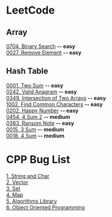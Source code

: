 # LeetCode

## Array 
[0704. Binary Search](https://github.com/yuezhezhang/LeetCode/blob/main/problems/0704_binary_search.md) **-- easy**\
[0027. Remove Element](https://github.com/yuezhezhang/LeetCode/blob/main/problems/0027_remove_element.md) **-- easy**

## Hash Table
[0001. Two Sum](https://github.com/yuezhezhang/LeetCode/blob/main/problems/0001_two_sum.md) **-- easy**\
[0242. Valid Anagram](https://github.com/yuezhezhang/LeetCode/blob/main/problems/0242_valid_anagram.md) **-- easy**\
[0349. Intersection of Two Arrays](https://github.com/yuezhezhang/LeetCode/blob/main/problems/0349_intersection_of_two_arrays.md) **-- easy**\
[1002. Find Common Characters](https://github.com/yuezhezhang/LeetCode/blob/main/problems/1002_find_common_characters.md) **-- easy**\
[0202. Happy Number](https://github.com/yuezhezhang/LeetCode/blob/main/problems/0202_happy_number.md) **-- easy**\
[0454. 4 Sum 2](https://github.com/yuezhezhang/LeetCode/blob/main/problems/0454_4_sum_2.md) **-- medium**\
[0383. Ransom Note](https://github.com/yuezhezhang/LeetCode/blob/main/problems/0383_ransom_note.md) **-- easy**\
[0015. 3 Sum](https://github.com/yuezhezhang/LeetCode/blob/main/problems/0015_3_sum.md) **-- medium**\
[0018. 4 Sum](https://github.com/yuezhezhang/LeetCode/blob/main/problems/0018_4_sum.md) **-- medium**

# CPP Bug List
[1. String and Char](https://github.com/yuezhezhang/LeetCode/blob/main/bug_list/1_string_and_char.md)\
[2. Vector](https://github.com/yuezhezhang/LeetCode/blob/main/bug_list/2_vector.md)\
[3. Set](https://github.com/yuezhezhang/LeetCode/blob/main/bug_list/3_set.md)\
[4. Map](https://github.com/yuezhezhang/LeetCode/blob/main/bug_list/4_map.md)\
[5. Algorithms Library](https://github.com/yuezhezhang/LeetCode/blob/main/bug_list/5_algorithms_library.md)\
[6. Object Oriented Programming](https://github.com/yuezhezhang/LeetCode/blob/main/bug_list/6_OOP.md)